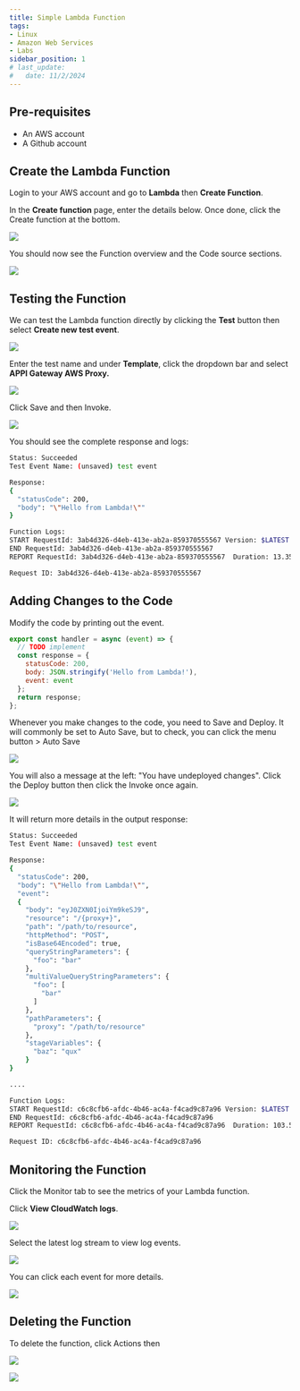 ```yaml
---
title: Simple Lambda Function
tags: 
- Linux
- Amazon Web Services
- Labs
sidebar_position: 1
# last_update:
#   date: 11/2/2024
---
```



## Pre-requisites 

- An AWS account 
- A Github account 

## Create the Lambda Function 

Login to your AWS account and go to **Lambda** then **Create Function**.

In the **Create function** page, enter the details below. Once done, click the Create function at the bottom.

<div class='img-center'>

![](/img/docs/1102-aws-sample-lambda-function.png)

</div>

You should now see the Function overview and the Code source sections.

<div class='img-center'>

![](/img/docs/1102-aws-sample-lambda-function-done-creating.png)

</div>

## Testing the Function

We can test the Lambda function directly by clicking the **Test** button then select **Create new test event**.

<div class='img-center'>

![](/img/docs/1102-aws-sample-lambda-function-create-new-test-event.png)

</div>

Enter the test name and under **Template**, click the dropdown bar and select **APPI Gateway AWS Proxy.**

<div class='img-center'>

![](/img/docs/1102-aws-sample-lambda-function-select-test-template.png)

</div>

Click Save and then Invoke.

<div class='img-center'>

![](/img/docs/1102-aws-sample-lambda-function-save-test-and-invoke.png)

</div>

You should see the complete response and logs:

```bash
Status: Succeeded
Test Event Name: (unsaved) test event

Response:
{
  "statusCode": 200,
  "body": "\"Hello from Lambda!\""
}

Function Logs:
START RequestId: 3ab4d326-d4eb-413e-ab2a-859370555567 Version: $LATEST
END RequestId: 3ab4d326-d4eb-413e-ab2a-859370555567
REPORT RequestId: 3ab4d326-d4eb-413e-ab2a-859370555567	Duration: 13.35 ms	Billed Duration: 14 ms	Memory Size: 128 MB	Max Memory Used: 68 MB	Init Duration: 175.55 ms

Request ID: 3ab4d326-d4eb-413e-ab2a-859370555567 
```

## Adding Changes to the Code 

Modify the code by printing out the event.

```JavaScript
export const handler = async (event) => {
  // TODO implement
  const response = {
    statusCode: 200,
    body: JSON.stringify('Hello from Lambda!'),
    event: event
  };
  return response;
};
```

Whenever you make changes to the code, you need to Save and Deploy. It will commonly be set to Auto Save, but to check, you can click the menu button > Auto Save

<div class='img-center'>

![](/img/docs/1102-aws-sample-lambda-function-auto-save.png)

</div>

You will also a message at the left: "You have undeployed changes". 
Click the Deploy button then click the Invoke once again.
<!-- 
<div class='img-center'>

![](/img/docs/1102-aws-sample-lambda-function-make0-change-deploy.png) 

</div> -->

<div class='img-center'>

![](/img/docs/1102-aws-sample-lambda-function-make0-change-deploy-2.png)

</div>

It will return more details in the output response:

```bash
Status: Succeeded
Test Event Name: (unsaved) test event

Response:
{
  "statusCode": 200,
  "body": "\"Hello from Lambda!\"",
  "event": 
  {
    "body": "eyJ0ZXN0IjoiYm9keSJ9",
    "resource": "/{proxy+}",
    "path": "/path/to/resource",
    "httpMethod": "POST",
    "isBase64Encoded": true,
    "queryStringParameters": {
      "foo": "bar"
    },
    "multiValueQueryStringParameters": {
      "foo": [
        "bar"
      ]
    },
    "pathParameters": {
      "proxy": "/path/to/resource"
    },
    "stageVariables": {
      "baz": "qux"
    }
}

....

Function Logs:
START RequestId: c6c8cfb6-afdc-4b46-ac4a-f4cad9c87a96 Version: $LATEST
END RequestId: c6c8cfb6-afdc-4b46-ac4a-f4cad9c87a96
REPORT RequestId: c6c8cfb6-afdc-4b46-ac4a-f4cad9c87a96	Duration: 103.55 ms	Billed Duration: 104 ms	Memory Size: 128 MB	Max Memory Used: 68 MB

Request ID: c6c8cfb6-afdc-4b46-ac4a-f4cad9c87a96 
```


## Monitoring the Function 

Click the Monitor tab to see the metrics of your Lambda function. 

Click **View CloudWatch logs**.

<div class='img-center'>

![](/img/docs/1102-aws-sample-lambda-function-monitor-function.png)

</div>

Select the latest log stream to view log events. 

<div class='img-center'>

![](/img/docs/1102-aws-sample-lambda-function-cloudwatch-select-latest-logstream.png)

</div>

You can click each event for more details.

<div class='img-center'>

![](/img/docs/1102-aws-sample-lambda-function-cloudwatch-logstream-log-events.png)

</div>


## Deleting the Function

To delete the function, click Actions then 

<div class='img-center'>

![](/img/docs/1102-aws-sample-lambda-function-delete-function.png)

</div>

<div class='img-center'>

![](/img/docs/1102-aws-sample-lambda-function-delete-function-yes.png)

</div>